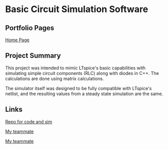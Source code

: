 # Basic Circuit Simulation Software

## Portfolio Pages

[Home Page](index.md)

## Project Summary

This project was intended to mimic LTspice's basic capabilities with simulating simple circuit components (RLC) along with diodes in C++. The calculations are done using matrix calculations.

The simulator itself was designed to be fully compatible with LTspice's netlist, and the resulting values from a steady state simulation are the same.

## Links

[Repo for code and sim](https://github.com/ck1419/Rectifiers-Group-Project)

[My teammate](https://github.com/yannichau)

[My teammate](https://github.com/Ragviswa)
